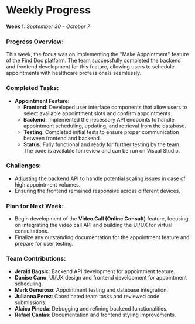 # Weekly Progress

**Week 1**: *September 30 - October 7*

### **Progress Overview:**
This week, the focus was on implementing the "Make Appointment" feature of the Find Doc platform. The team successfully completed the backend and frontend development for this feature, allowing users to schedule appointments with healthcare professionals seamlessly.

### **Completed Tasks:**
- **Appointment Feature**:
  - **Frontend**: Developed user interface components that allow users to select available appointment slots and confirm appointments.
  - **Backend**: Implemented the necessary API endpoints to handle appointment scheduling, updating, and retrieval from the database.
  - **Testing**: Completed initial tests to ensure proper communication between frontend and backend.
  - **Status**: Fully functional and ready for further testing by the team. The code is available for review and can be run on Visual Studio.

### **Challenges:**
- Adjusting the backend API to handle potential scaling issues in case of high appointment volumes.
- Ensuring the frontend remained responsive across different devices.

### **Plan for Next Week:**
- Begin development of the **Video Call (Online Consult)** feature, focusing on integrating the video call API and building the UI/UX for virtual consultations.
- Finalize any outstanding documentation for the appointment feature and prepare for user testing.

### **Team Contributions:**
- **Jerald Bagsic**: Backend API development for appointment feature.
- **Danise Cano**: UI/UX design and frontend development for appointment scheduling.
- **Mark Generoso**: Appointment testing and database integration.
- **Julianna Perez**: Coordinated team tasks and reviewed code submissions.
- **Alaica Pineda**: Debugging and refining backend functionalities.
- **Rafael Canlas**: Documentation and frontend styling improvements.
